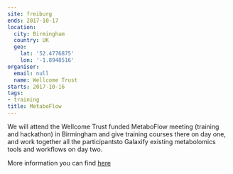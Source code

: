 ```yaml
---
site: freiburg
ends: 2017-10-17
location:
  city: Birmingham
  country: UK
  geo:
    lat: '52.4776875'
    lon: '-1.8948516'
organiser:
  email: null
  name: Wellcome Trust
starts: 2017-10-16
tags:
- training
title: MetaboFlow
---
```


We will attend the Wellcome Trust funded MetaboFlow meeting (training and hackathon) in Birmingham and give training courses there on day one, and work together all the participantsto Galaxify existing metabolomics tools and workflows on day two.

More information you can find [here](http://www.metaboflow.org/)
